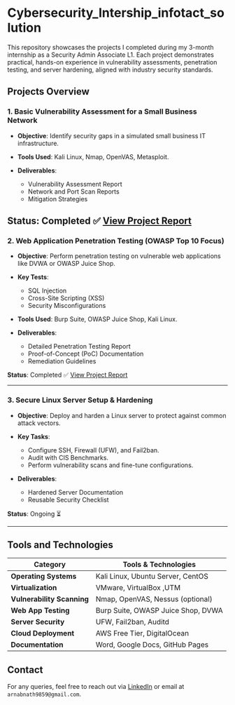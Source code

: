 # Cybersecurity_Intership_infotact_solution

This repository showcases the projects I completed during my 3-month internship as a Security Admin Associate L1.
Each project demonstrates practical, hands-on experience in vulnerability assessments, penetration testing, and server hardening, aligned with industry security standards.
## Projects Overview

### 1. **Basic Vulnerability Assessment for a Small Business Network**

* **Objective**: Identify security gaps in a simulated small business IT infrastructure.
* **Tools Used**: Kali Linux, Nmap, OpenVAS, Metasploit.
* **Deliverables**:

  * Vulnerability Assessment Report
  * Network and Port Scan Reports
  * Mitigation Strategies

**Status**: Completed ✅
[View Project Report](https://github.com/ArnabNath11/Cybersecurity_Intership_infotact_solution/blob/main/Infotact-Internship-Projects/Project%201%20-%20Basic%20Vulnerability%20Assessment/Reports/project%201%20-%20basic%20vulnerability%20report.pdf)
---

### 2. **Web Application Penetration Testing (OWASP Top 10 Focus)**

* **Objective**: Perform penetration testing on vulnerable web applications like DVWA or OWASP Juice Shop.
* **Key Tests**:

  * SQL Injection
  * Cross-Site Scripting (XSS)
  * Security Misconfigurations
* **Tools Used**: Burp Suite, OWASP Juice Shop, Kali Linux.
* **Deliverables**:

  * Detailed Penetration Testing Report
  * Proof-of-Concept (PoC) Documentation
  * Remediation Guidelines

**Status**: Completed ✅
[View Project Report](https://github.com/ArnabNath11/Cybersecurity_Intership_infotact_solution/blob/main/Infotact-Internship-Projects/Project%202%20-%20Web%20Application%20Penetration%20Testing/Report/web%20application%20project%202%20final%20report.pdf)


---

### 3. **Secure Linux Server Setup & Hardening**

* **Objective**: Deploy and harden a Linux server to protect against common attack vectors.
* **Key Tasks**:

  * Configure SSH, Firewall (UFW), and Fail2ban.
  * Audit with CIS Benchmarks.
  * Perform vulnerability scans and fine-tune configurations.
* **Deliverables**:

  * Hardened Server Documentation
  * Reusable Security Checklist

**Status**: Ongoing ⏳

---

## Tools and Technologies

| Category                   | Tools & Technologies               |
| -------------------------- | ---------------------------------- |
| **Operating Systems**      | Kali Linux, Ubuntu Server, CentOS  |
| **Virtualization**         | VMware, VirtualBox ,UTM                |
| **Vulnerability Scanning** | Nmap, OpenVAS, Nessus (optional)   |
| **Web App Testing**        | Burp Suite, OWASP Juice Shop, DVWA |
| **Server Security**        | UFW, Fail2ban, Auditd              |
| **Cloud Deployment**       | AWS Free Tier, DigitalOcean        |
| **Documentation**          | Word, Google Docs, GitHub Pages    |



## Contact

For any queries, feel free to reach out via [LinkedIn](httpswww.linkedin.com/in/arnab-nath-87a17a278)
 or email at `arnabnath9859@gmail.com`.


